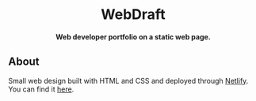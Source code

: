 <h1 align="center"><b>WebDraft</b></h1>

<h4 align="center">
Web developer portfolio on a static web page.
</h4>

## About
Small web design built with HTML and CSS and deployed through [Netlify](https://www.netlify.com/). You can find it [here](https://webdraft.netlify.app/).
